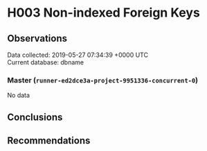 # H003 Non-indexed Foreign Keys #

## Observations ##
Data collected: 2019-05-27 07:34:39 +0000 UTC  
Current database: dbname  

### Master (`runner-ed2dce3a-project-9951336-concurrent-0`) ###


No data


## Conclusions ##


## Recommendations ##

